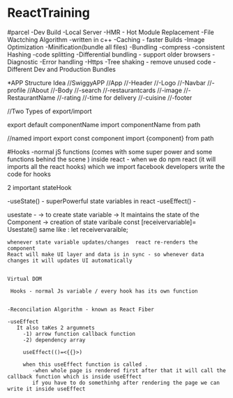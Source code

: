 # ReactTraining

#parcel
 -Dev Build
 -Local Server 
 -HMR - Hot Module Replacement
-File Wactching Algorithm -written in c++
-Caching - faster Builds
-Image Optimization
-Minification(bundle all files)
-Bundling
-compress
-consistent Hashing
-code splitting
-Differential bundling - support older browsers
-Diagnostic
-Error handling
-Https
-Tree shaking - remove unused code
-Different Dev and Production Bundles


*APP Structure Idea
//SwiggyAPP
//App
  //-Header
    //-Logo
    //-Navbar
     //-profile
     //About
  //-Body
     //-search
     //-restaurantcards
      //-image
      //-RestaurantName
      //-rating
      //-time for delivery
      //-cuisine
  //-footer

  //Two Types of export/import 

  export default componentName
  import componentName from path

//named import
export const component
import {component} from path

#Hooks
-normal jS functions (comes with some super power and some functions behind the scene )
inside react - when we do npm react (it will imports all the react hooks)
 which we import facebook developers write the code for hooks

2 important stateHook 
 
-useState()  - superPowerful state variables in react
-useEffect() -


usestate -
-> to create state variable
-> It maintains the state of the Component
->
 creation of state varibale 
  const [receivervariable]= Usestate()
  same like :
    let receivervaraible;

    whenever state variable updates/changes  react re-renders the component
    React will make UI layer and data is in sync - so whenever data changes it will updates UI automatically


    Virtual DOM

     Hooks - normal Js variable / every hook has its own function 


    -Reconcilation Algorithm - known as React Fiber

    -useEffect
       It also taKes 2 argumnets
         -1) arrow function callback function
         -2) dependency array

         useEffect(()=<{{}>)

         when this useEffect function is called .
            -when whole page is rendered first after that it will call the callback function which is inside useEffect
            if you have to do somethinhg after rendering the page we can write it inside useEffect